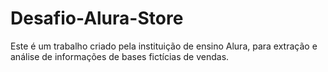 # Desafio-Alura-Store
Este é um trabalho criado pela instituição de ensino Alura, para extração e análise de informações de bases fictícias de vendas.
